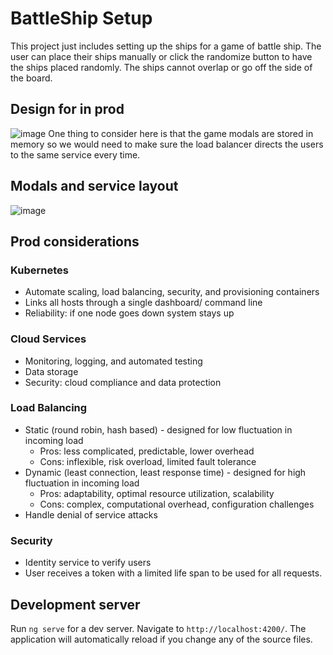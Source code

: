# BattleShip Setup

This project just includes setting up the ships for a game of battle ship.
The user can place their ships manually or click the randomize button to have the ships placed randomly. 
The ships cannot overlap or go off the side of the board.

## Design for in prod
![image](https://github.com/almayberry/BattleShip/assets/109940587/6f3f06b1-2b39-47e4-97a6-43820bcddf8a)
One thing to consider here is that the game modals are stored in memory so we would need to  make sure the load balancer directs the users to the same service every time. 

## Modals and service layout 
![image](https://github.com/almayberry/BattleShip/assets/109940587/2cd11191-3dc0-461b-b233-530073e72afd)

## Prod considerations
### Kubernetes
- Automate scaling, load balancing, security, and provisioning containers
- Links all hosts through a single dashboard/ command line
- Reliability: if one node goes down system stays up

### Cloud Services 
- Monitoring, logging, and automated testing
- Data storage
- Security: cloud compliance and data protection

### Load Balancing 
- Static (round robin, hash based) - designed for low fluctuation in incoming load
  - Pros: less complicated, predictable, lower overhead
  - Cons: inflexible, risk overload, limited fault tolerance
- Dynamic (least connection, least response time) - designed for high fluctuation in incoming load
  - Pros: adaptability, optimal resource utilization, scalability
  - Cons: complex, computational overhead, configuration challenges
- Handle denial of service attacks

### Security 
- Identity service to verify users
- User receives a token with a limited life span to be used for all requests.

## Development server

Run `ng serve` for a dev server. Navigate to `http://localhost:4200/`. The application will automatically reload if you change any of the source files.


